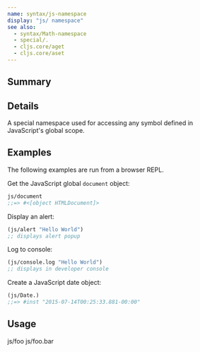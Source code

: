 ```yaml
---
name: syntax/js-namespace
display: "js/ namespace"
see also:
  - syntax/Math-namespace
  - special/.
  - cljs.core/aget
  - cljs.core/aset
---
```


## Summary

## Details

A special namespace used for accessing any symbol defined
in JavaScript's global scope.

## Examples

The following examples are run from a browser REPL.

Get the JavaScript global `document` object:

```clj
js/document
;;=> #<[object HTMLDocument]>
```

Display an alert:

```clj
(js/alert "Hello World")
;; displays alert popup
```

Log to console:

```clj
(js/console.log "Hello World")
;; displays in developer console
```

Create a JavaScript date object:

```clj
(js/Date.)
;;=> #inst "2015-07-14T00:25:33.881-00:00"
```

## Usage
js/foo
js/foo.bar
